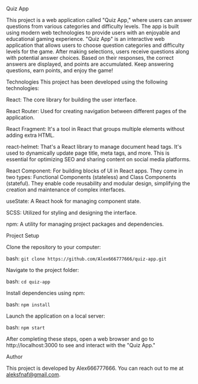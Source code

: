 Quiz App

This project is a web application called "Quiz App," where users can answer questions from various categories and difficulty levels. The app is built using modern web technologies to provide users with an enjoyable and educational gaming experience. "Quiz App" is an interactive web application that allows users to choose question categories and difficulty levels for the game. After making selections, users receive questions along with potential answer choices. Based on their responses, the correct answers are displayed, and points are accumulated. Keep answering questions, earn points, and enjoy the game!

Technologies
This project has been developed using the following technologies:

React: The core library for building the user interface.

React Router: Used for creating navigation between different pages of the application.

React Fragment: It's a tool in React that groups multiple elements without adding extra HTML. 

react-helmet: That's a React library to manage document head tags. It's used to dynamically update page title, meta tags, and more. This is essential for optimizing SEO and sharing content on social media platforms.

React Component: For building blocks of UI in React apps. They come in two types: Functional Components (stateless) and Class Components (stateful). They enable code reusability and modular design, simplifying the creation and maintenance of complex interfaces.

useState: A React hook for managing component state.

SCSS: Utilized for styling and designing the interface.

npm: A utility for managing project packages and dependencies.

Project Setup

Clone the repository to your computer:

bash: `git clone https://github.com/Alex666777666/quiz-app.git`

Navigate to the project folder:

bash: `cd quiz-app`

Install dependencies using npm:

bash: `npm install`

Launch the application on a local server:

bash: `npm start`

After completing these steps, open a web browser and go to http://localhost:3000 to see and interact with the "Quiz App."

Author

This project is developed by Alex666777666. You can reach out to me at aleksfnaf@gmail.com.
